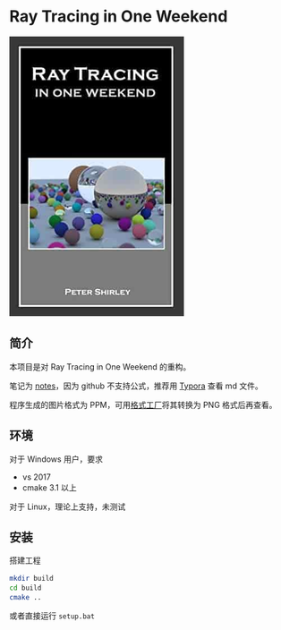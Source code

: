 # Ray Tracing in One Weekend

![RTOneWeekend.jpg](assets/RTOneWeekend.jpg)

## 简介

本项目是对 Ray Tracing in One Weekend 的重构。

笔记为 [notes](notes.md)，因为 github 不支持公式，推荐用 [Typora](https://www.typora.io/) 查看 md 文件。

程序生成的图片格式为 PPM，可用[格式工厂](http://www.pcfreetime.com/formatfactory/CN/index.html)将其转换为 PNG 格式后再查看。

## 环境

对于 Windows 用户，要求

- vs 2017
- cmake 3.1 以上

对于 Linux，理论上支持，未测试

## 安装

搭建工程

```bash
mkdir build
cd build
cmake ..
```

或者直接运行 `setup.bat` 

